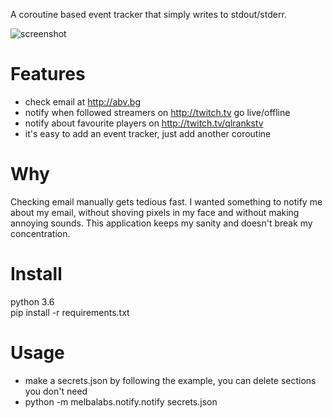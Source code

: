 A coroutine based event tracker that simply writes to stdout/stderr.

![screenshot](https://github.com/melbaa/notify/blob/master/ss.png)

# Features
* check email at http://abv.bg
* notify when followed streamers on http://twitch.tv go live/offline
* notify about favourite players on http://twitch.tv/qlrankstv  
* it's easy to add an event tracker, just add another coroutine

# Why
Checking email manually gets tedious fast.
I wanted something to notify me about my email, without shoving pixels in
my face and without making annoying sounds. This application keeps my sanity
and doesn't break my concentration.

# Install
python 3.6  
pip install -r requirements.txt  

# Usage
* make a secrets.json by following the example, you can delete sections
you don't need
* python -m melbalabs.notify.notify secrets.json
